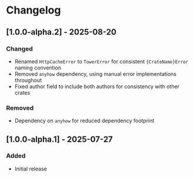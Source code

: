 # Changelog

## [1.0.0-alpha.2] - 2025-08-20

### Changed

- Renamed `HttpCacheError` to `TowerError` for consistent `{CrateName}Error` naming convention
- Removed `anyhow` dependency, using manual error implementations throughout
- Fixed author field to include both authors for consistency with other crates

### Removed

- Dependency on `anyhow` for reduced dependency footprint

## [1.0.0-alpha.1] - 2025-07-27

### Added

- Initial release
